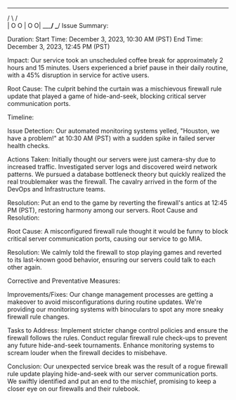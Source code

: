   _____     _____
 /     \   /     \
|  O   O  |  O   O|
 \_______/ \_____/ 
Issue Summary:

Duration:
Start Time: December 3, 2023, 10:30 AM (PST)
End Time: December 3, 2023, 12:45 PM (PST)

Impact:
Our service took an unscheduled coffee break for approximately 2 hours and 15 minutes.
Users experienced a brief pause in their daily routine, with a 45% disruption in service for active users.

Root Cause:
The culprit behind the curtain was a mischievous firewall rule update that played a game of hide-and-seek, blocking critical server communication ports.

Timeline:

Issue Detection:
Our automated monitoring systems yelled, "Houston, we have a problem!" at 10:30 AM (PST) with a sudden spike in failed server health checks.

Actions Taken:
Initially thought our servers were just camera-shy due to increased traffic.
Investigated server logs and discovered weird network patterns.
We pursued a database bottleneck theory but quickly realized the real troublemaker was the firewall.
The cavalry arrived in the form of the DevOps and Infrastructure teams.

Resolution:
Put an end to the game by reverting the firewall's antics at 12:45 PM (PST), restoring harmony among our servers.
Root Cause and Resolution:

Root Cause:
A misconfigured firewall rule thought it would be funny to block critical server communication ports, causing our service to go MIA.

Resolution:
We calmly told the firewall to stop playing games and reverted to its last-known good behavior, ensuring our servers could talk to each other again.

Corrective and Preventative Measures:

Improvements/Fixes:
Our change management processes are getting a makeover to avoid misconfigurations during routine updates.
We're providing our monitoring systems with binoculars to spot any more sneaky firewall rule changes.

Tasks to Address:
Implement stricter change control policies and ensure the firewall follows the rules.
Conduct regular firewall rule check-ups to prevent any future hide-and-seek tournaments.
Enhance monitoring systems to scream louder when the firewall decides to misbehave.

Conclusion:
Our unexpected service break was the result of a rogue firewall rule update playing hide-and-seek with our server communication ports. We swiftly identified and put an end to the mischief, promising to keep a closer eye on our firewalls and their rulebook.


